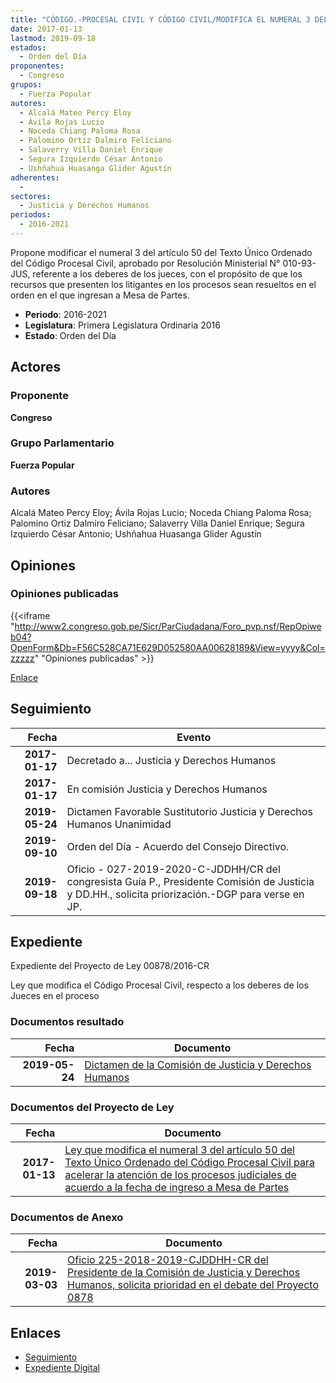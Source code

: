 ```yaml
---
title: "CÓDIGO.-PROCESAL CIVIL Y CÓDIGO CIVIL/MODIFICA EL NUMERAL 3 DEL ARTÍCULO 50°"
date: 2017-01-13
lastmod: 2019-09-18
estados: 
  - Orden del Día
proponentes: 
  - Congreso
grupos: 
  - Fuerza Popular
autores: 
  - Alcalá Mateo Percy Eloy
  - Ávila Rojas Lucio
  - Noceda Chiang Paloma Rosa
  - Palomino Ortiz Dalmiro Feliciano
  - Salaverry Villa Daniel Enrique
  - Segura Izquierdo César Antonio
  - Ushñahua Huasanga Glider Agustín
adherentes: 
  - 
sectores: 
  - Justicia y Derechos Humanos
periodos: 
  - 2016-2021
---
```


Propone modificar el numeral 3 del artículo 50 del Texto Único Ordenado del Código Procesal Civil, aprobado por Resolución Ministerial N° 010-93-JUS, referente a los deberes de los jueces, con el propósito de que los recursos que presenten los litigantes en los procesos sean resueltos en el orden en el que ingresan a Mesa de Partes.

- **Periodo**: 2016-2021
- **Legislatura**: Primera Legislatura Ordinaria 2016
- **Estado**: Orden del Día

## Actores

### Proponente

**Congreso**

### Grupo Parlamentario

**Fuerza Popular**

### Autores

Alcalá Mateo Percy Eloy; Ávila Rojas Lucio; Noceda Chiang Paloma Rosa; Palomino Ortiz Dalmiro Feliciano; Salaverry Villa Daniel Enrique; Segura Izquierdo César Antonio; Ushñahua Huasanga Glider Agustín


## Opiniones

### Opiniones publicadas

{{<iframe "http://www2.congreso.gob.pe/Sicr/ParCiudadana/Foro_pvp.nsf/RepOpiweb04?OpenForm&Db=F56C528CA71E629D052580AA00628189&View=yyyy&Col=zzzzz" "Opiniones publicadas" >}}

[Enlace](http://www2.congreso.gob.pe/Sicr/ParCiudadana/Foro_pvp.nsf/RepOpiweb04?OpenForm&Db=F56C528CA71E629D052580AA00628189&View=yyyy&Col=zzzzz)

## Seguimiento

| Fecha | Evento |
|------:|--------|
| **2017-01-17** | Decretado a... Justicia y Derechos Humanos|
| **2017-01-17** | En comisión Justicia y Derechos Humanos|
| **2019-05-24** | Dictamen Favorable Sustitutorio Justicia y Derechos Humanos Unanimidad|
| **2019-09-10** | Orden del Día - Acuerdo del Consejo Directivo.|
| **2019-09-18** | Oficio - 027-2019-2020-C-JDDHH/CR del congresista Guía P., Presidente Comisión de Justicia y DD.HH., solicita priorización.-DGP para verse en JP.|


## Expediente

Expediente del Proyecto de Ley 00878/2016-CR

Ley que modifica el Código Procesal Civil, respecto a los deberes de los Jueces en el proceso


### Documentos resultado

| Fecha | Documento |
|------:|--------|
| **2019-05-24** | [Dictamen de la Comisión de Justicia y Derechos Humanos](http://www.leyes.congreso.gob.pe/Documentos/2016_2021/Dictamenes/Proyectos_de_Ley/00878DC15MAY20190524.pdf) |

### Documentos del Proyecto de Ley

| Fecha | Documento |
|------:|--------|
| **2017-01-13** | [Ley que modifica el numeral 3 del artículo 50 del Texto Único Ordenado del Código Procesal Civil para acelerar la atención de los procesos judiciales de acuerdo a la fecha de ingreso a Mesa de Partes](http://www.leyes.congreso.gob.pe/Documentos/2016_2021/Proyectos_de_Ley_y_de_Resoluciones_Legislativas/PL0087820170113.pdf) |

### Documentos de Anexo

| Fecha | Documento |
|------:|--------|
| **2019-03-03** | [Oficio 225-2018-2019-CJDDHH-CR del Presidente de la Comisión de Justicia y Derechos Humanos, solicita prioridad en el debate del Proyecto 0878](http://www.leyes.congreso.gob.pe/Documentos/2016_2021/Oficios/Comisiones_Ordinarias/OFICIO-225-2018-2019-CJDDHH-CR.pdf) |

## Enlaces 

- [Seguimiento](http://www2.congreso.gob.pe/Sicr/TraDocEstProc/CLProLey2016.nsf/f7fff46988ca05b1052578e100829cc7/4f455f4a54b18930052580a7007b87ea?OpenDocument)
- [Expediente Digital](http://www2.congreso.gob.pe/Sicr/TraDocEstProc/CLProLey2016.nsf/f7fff46988ca05b1052578e100829cc7/4f455f4a54b18930052580a7007b87ea?OpenDocument&Click=05257FB7005EB655.eb71d0cf91d8294e05256cdf006b5706/$Body/0.1C6C)
